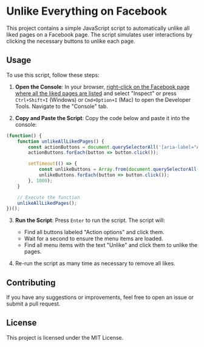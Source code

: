 # Unlike Everything on Facebook

This project contains a simple JavaScript script to automatically unlike all liked pages on a Facebook page. The script simulates user interactions by clicking the necessary buttons to unlike each page.

## Usage

To use this script, follow these steps:

1. **Open the Console**: In your browser, [right-click on the Facebook page where all the liked pages are listed](https://www.facebook.com/usrID/allactivity?activity_history=false&category_key=LIKEDINTERESTS&manage_mode=false&should_load_landing_page=false) and select "Inspect" or press `Ctrl+Shift+I` (Windows) or `Cmd+Option+I` (Mac) to open the Developer Tools. Navigate to the "Console" tab.

2. **Copy and Paste the Script**: Copy the code below and paste it into the console:

```javascript
(function() {
    function unlikeAllLikedPages() {
        const actionButtons = document.querySelectorAll('[aria-label="Action options"]');
        actionButtons.forEach(button => button.click());

        setTimeout(() => {
            const unlikeButtons = Array.from(document.querySelectorAll('[role="menuitem"]')).filter(button => button.innerText.includes('Unlike'));
            unlikeButtons.forEach(button => button.click());
        }, 1000);
    }

    // Execute the function
    unlikeAllLikedPages();
})();
```

3. **Run the Script**: Press `Enter` to run the script. The script will:
    - Find all buttons labeled "Action options" and click them.
    - Wait for a second to ensure the menu items are loaded.
    - Find all menu items with the text "Unlike" and click them to unlike the pages.

4. Re-run the script as many time as necessary to remove all likes.

## Contributing
If you have any suggestions or improvements, feel free to open an issue or submit a pull request.

## License
This project is licensed under the MIT License.

